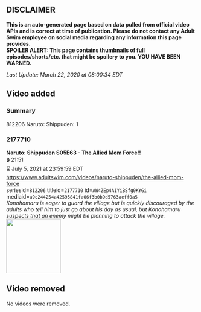## DISCLAIMER
**This is an auto-generated page based on data pulled from official video APIs and is correct at time of publication. Please do not contact any Adult Swim employee on social media regarding any information this page provides.**  
**SPOILER ALERT: This page contains thumbnails of full episodes/shorts/etc. that might be spoilery to you. YOU HAVE BEEN WARNED.**  

_Last Update: March 22, 2020 at 08:00:34 EDT_
## Video added
### Summary
812206 Naruto: Shippuden: 1  
### 2177710
**Naruto: Shippuden S05E63 - The Allied Mom Force!!**  
 🔒 21:51  
⌛ July 5, 2021 at 23:59:59 EDT  
https://www.adultswim.com/videos/naruto-shippuden/the-allied-mom-force  
seriesid=`812206` titleid=`2177710` id=`AW4ZEp4A1YiBSfg0KYGi` mediaid=`a9c244254a42595841fa06f3b0b9d5763aeff0a5`  
_Konohamaru is eager to guard the village but is quickly discouraged by the adults who tell him to just go about his day as usual, but Konohamaru suspects that an enemy might be planning to attack the village._  
<a href="https://media.cdn.adultswim.com/uploads/20191029/thumbnails/2_1910291551158-narutoshippuden_281.jpg"><img src="https://media.cdn.adultswim.com/uploads/20191029/thumbnails/2_1910291551158-narutoshippuden_281.jpg" height="144px" /></a>
## Video removed
No videos were removed.  
